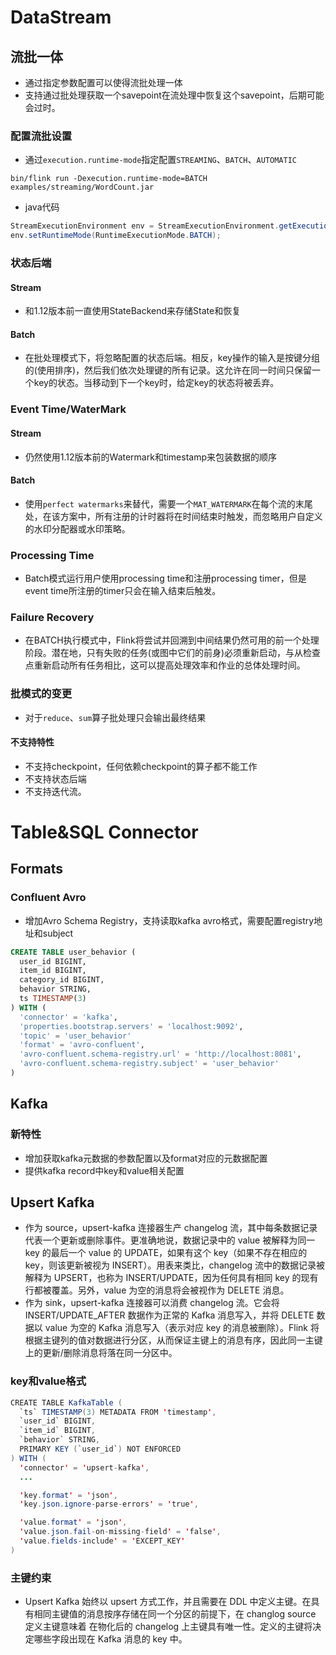 # DataStream

## 流批一体

* 通过指定参数配置可以使得流批处理一体
* 支持通过批处理获取一个savepoint在流处理中恢复这个savepoint，后期可能会过时。

### 配置流批设置

* 通过`execution.runtime-mode`指定配置`STREAMING`、`BATCH`、`AUTOMATIC`

```shell
bin/flink run -Dexecution.runtime-mode=BATCH examples/streaming/WordCount.jar
```

* java代码

```java
StreamExecutionEnvironment env = StreamExecutionEnvironment.getExecutionEnvironment();
env.setRuntimeMode(RuntimeExecutionMode.BATCH);
```

### 状态后端

#### Stream

* 和1.12版本前一直使用StateBackend来存储State和恢复

#### Batch

* 在批处理模式下，将忽略配置的状态后端。相反，key操作的输入是按键分组的(使用排序)，然后我们依次处理键的所有记录。这允许在同一时间只保留一个key的状态。当移动到下一个key时，给定key的状态将被丢弃。

### Event Time/WaterMark

#### Stream

* 仍然使用1.12版本前的Watermark和timestamp来包装数据的顺序

#### Batch

* 使用`perfect watermarks`来替代，需要一个`MAT_WATERMARK`在每个流的末尾处，在该方案中，所有注册的计时器将在时间结束时触发，而忽略用户自定义的水印分配器或水印策略。

### Processing Time

* Batch模式运行用户使用processing time和注册processing timer，但是event time所注册的timer只会在输入结束后触发。

### Failure Recovery

* 在BATCH执行模式中，Flink将尝试并回溯到中间结果仍然可用的前一个处理阶段。潜在地，只有失败的任务(或图中它们的前身)必须重新启动，与从检查点重新启动所有任务相比，这可以提高处理效率和作业的总体处理时间。

### 批模式的变更

* 对于`reduce`、`sum`算子批处理只会输出最终结果

#### 不支持特性

* 不支持checkpoint，任何依赖checkpoint的算子都不能工作
* 不支持状态后端
* 不支持迭代流。

# Table&SQL Connector

## Formats

### Confluent Avro

* 增加Avro Schema Registry，支持读取kafka avro格式，需要配置registry地址和subject

```sql
CREATE TABLE user_behavior (
  user_id BIGINT,
  item_id BIGINT,
  category_id BIGINT,
  behavior STRING,
  ts TIMESTAMP(3)
) WITH (
  'connector' = 'kafka',
  'properties.bootstrap.servers' = 'localhost:9092',
  'topic' = 'user_behavior'
  'format' = 'avro-confluent',
  'avro-confluent.schema-registry.url' = 'http://localhost:8081',
  'avro-confluent.schema-registry.subject' = 'user_behavior'
)
```

## Kafka

### 新特性

* 增加获取kafka元数据的参数配置以及format对应的元数据配置
* 提供kafka record中key和value相关配置

## Upsert Kafka

* 作为 source，upsert-kafka 连接器生产 changelog 流，其中每条数据记录代表一个更新或删除事件。更准确地说，数据记录中的 value 被解释为同一 key 的最后一个 value 的 UPDATE，如果有这个 key（如果不存在相应的 key，则该更新被视为 INSERT）。用表来类比，changelog 流中的数据记录被解释为 UPSERT，也称为 INSERT/UPDATE，因为任何具有相同 key 的现有行都被覆盖。另外，value 为空的消息将会被视作为 DELETE 消息。
* 作为 sink，upsert-kafka 连接器可以消费 changelog 流。它会将 INSERT/UPDATE_AFTER 数据作为正常的 Kafka 消息写入，并将 DELETE 数据以 value 为空的 Kafka 消息写入（表示对应 key 的消息被删除）。Flink 将根据主键列的值对数据进行分区，从而保证主键上的消息有序，因此同一主键上的更新/删除消息将落在同一分区中。

### key和value格式

```java
CREATE TABLE KafkaTable (
  `ts` TIMESTAMP(3) METADATA FROM 'timestamp',
  `user_id` BIGINT,
  `item_id` BIGINT,
  `behavior` STRING,
  PRIMARY KEY (`user_id`) NOT ENFORCED
) WITH (
  'connector' = 'upsert-kafka',
  ...

  'key.format' = 'json',
  'key.json.ignore-parse-errors' = 'true',

  'value.format' = 'json',
  'value.json.fail-on-missing-field' = 'false',
  'value.fields-include' = 'EXCEPT_KEY'
)
```

### 主键约束

* Upsert Kafka 始终以 upsert 方式工作，并且需要在 DDL 中定义主键。在具有相同主键值的消息按序存储在同一个分区的前提下，在 changlog source 定义主键意味着 在物化后的 changelog 上主键具有唯一性。定义的主键将决定哪些字段出现在 Kafka 消息的 key 中。